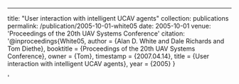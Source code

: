 ---
title: "User interaction with intelligent UCAV agents"
collection: publications
permalink: /publication/2005-10-01-white05
date: 2005-10-01
venue: 'Proceedings of the 20th UAV Systems Conference'
citation: '@inproceedings{White05,
 author = {Alan D. White and Dale Richards and Tom Diethe},
 booktitle = {Proceedings of the 20th UAV Systems Conference},
 owner = {Tom},
 timestamp = {2007.04.14},
 title = {User interaction with intelligent UCAV agents},
 year = {2005}
}

'